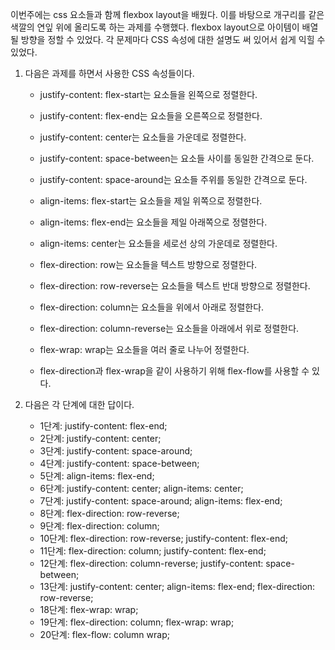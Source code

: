 이번주에는 css 요소들과 함께 flexbox layout을 배웠다. 이를 바탕으로 개구리를 같은 색깔의 연잎 위에 올리도록 하는 과제를 수행했다. flexbox layout으로 아이템이 배열될 방향을 정할 수 있었다. 각 문제마다 CSS 속성에 대한 설명도 써 있어서 쉽게 익힐 수 있었다.

1. 다음은 과제를 하면서 사용한 CSS 속성들이다.

   - justify-content: flex-start는 요소들을 왼쪽으로 정렬한다.
   - justify-content: flex-end는 요소들을 오른쪽으로 정렬한다.
   - justify-content: center는 요소들을 가운데로 정렬한다.
   - justify-content: space-between는 요소들 사이를 동일한 간격으로 둔다.
   - justify-content: space-around는 요소들 주위를 동일한 간격으로 둔다.

   - align-items: flex-start는 요소들을 제일 위쪽으로 정렬한다.
   - align-items: flex-end는 요소들을 제일 아래쪽으로 정렬한다.
   - align-items: center는 요소들을 세로선 상의 가운데로 정렬한다.

   - flex-direction: row는 요소들을 텍스트 방향으로 정렬한다.
   - flex-direction: row-reverse는 요소들을 텍스트 반대 방향으로 정렬한다.
   - flex-direction: column는 요소들을 위에서 아래로 정렬한다.
   - flex-direction: column-reverse는 요소들을 아래에서 위로 정렬한다.

   - flex-wrap: wrap는 요소들을 여러 줄로 나누어 정렬한다.
   - flex-direction과 flex-wrap을 같이 사용하기 위해 flex-flow를 사용할 수 있다.

2. 다음은 각 단계에 대한 답이다.

   - 1단계: justify-content: flex-end;
   - 2단계: justify-content: center;
   - 3단계: justify-content: space-around;
   - 4단계: justify-content: space-between;
   - 5단계: align-items: flex-end;
   - 6단계: justify-content: center; align-items: center;
   - 7단계: justify-content: space-around; align-items: flex-end;
   - 8단계: flex-direction: row-reverse;
   - 9단계: flex-direction: column;
   - 10단계: flex-direction: row-reverse; justify-content: flex-end;
   - 11단계: flex-direction: column; justify-content: flex-end;
   - 12단계: flex-direction: column-reverse; justify-content: space-between;
   - 13단계: justify-content: center; align-items: flex-end; flex-direction: row-reverse;
   - 18단계: flex-wrap: wrap;
   - 19단계: flex-direction: column; flex-wrap: wrap;
   - 20단계: flex-flow: column wrap;
